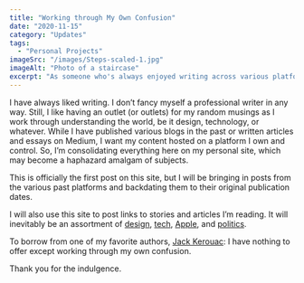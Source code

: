 ```yaml
---
title: "Working through My Own Confusion"
date: "2020-11-15"
category: "Updates"
tags:
  - "Personal Projects"
imageSrc: "/images/Steps-scaled-1.jpg"
imageAlt: "Photo of a staircase"
excerpt: "As someone who's always enjoyed writing across various platforms, I've finally decided to create a single home for all my thoughts and musings. Here's why I'm consolidating my content and what you can expect to find here."
---
```


I have always liked writing. I don’t fancy myself a professional writer in any way. Still, I like having an outlet (or outlets) for my random musings as I work through understanding the world, be it design, technology, or whatever. While I have published various blogs in the past or written articles and essays on Medium, I want my content hosted on a platform I own and control. So, I’m consolidating everything here on my personal site, which may become a haphazard amalgam of subjects.

This is officially the first post on this site, but I will be bringing in posts from the various past platforms and backdating them to their original publication dates.

I will also use this site to post links to stories and articles I’m reading. It will inevitably be an assortment of [design](/posts?category=Design), [tech](/posts?category=Technology), [Apple](/posts?category=Apple), and [politics](/posts?category=Politics).

To borrow from one of my favorite authors, [Jack Kerouac](https://www.goodreads.com/quotes/2798-i-like-too-many-things-and-get-all-confused-and): I have nothing to offer except working through my own confusion.

Thank you for the indulgence.
